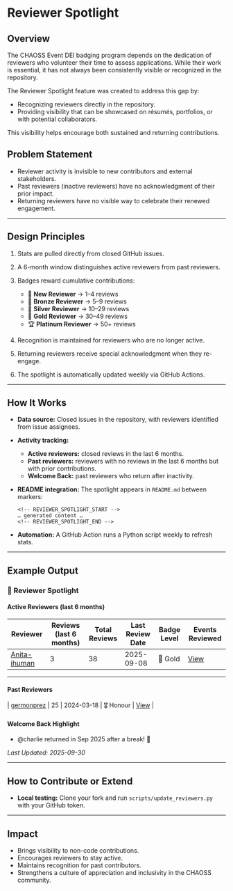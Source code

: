# Reviewer Spotlight

## Overview

The CHAOSS Event DEI badging program depends on the dedication of reviewers who volunteer their time to assess applications. While their work is essential, it has not always been consistently visible or recognized in the repository.

The Reviewer Spotlight feature was created to address this gap by:

* Recognizing reviewers directly in the repository.
* Providing visibility that can be showcased on résumés, portfolios, or with potential collaborators.

This visibility helps encourage both sustained and returning contributions.

## Problem Statement

* Reviewer activity is invisible to new contributors and external stakeholders.
* Past reviewers (inactive reviewers) have no acknowledgment of their prior impact.
* Returning reviewers have no visible way to celebrate their renewed engagement.

---

## Design Principles

1. Stats are pulled directly from closed GitHub issues.
2. A 6-month window distinguishes active reviewers from past reviewers.
3. Badges reward cumulative contributions:

   * 🌱 **New Reviewer** → 1–4 reviews
   * 🥉 **Bronze Reviewer** → 5–9 reviews
   * 🥈 **Silver Reviewer** → 10–29 reviews
   * 🥇 **Gold Reviewer** → 30–49 reviews
   * 🏆 **Platinum Reviewer** → 50+ reviews
4. Recognition is maintained for reviewers who are no longer active.
5. Returning reviewers receive special acknowledgment when they re-engage.
6. The spotlight is automatically updated weekly via GitHub Actions.

---

## How It Works

* **Data source:** Closed issues in the repository, with reviewers identified from issue assignees.
* **Activity tracking:**

  * **Active reviewers:** closed reviews in the last 6 months.
  * **Past reviewers:** reviewers with no reviews in the last 6 months but with prior contributions.
  * **Welcome Back:** past reviewers who return after inactivity.
* **README integration:** The spotlight appears in `README.md` between markers:

  ```
  <!-- REVIEWER_SPOTLIGHT_START -->  
  … generated content …  
  <!-- REVIEWER_SPOTLIGHT_END -->  
  ```
* **Automation:** A GitHub Action runs a Python script weekly to refresh stats.

---

## Example Output

### 🙌 Reviewer Spotlight

#### Active Reviewers (last 6 months)

| Reviewer | Reviews (last 6 months) | Total Reviews | Last Review Date | Badge Level | Events Reviewed |
|----------|----------------------|---------------|------------------|-------------------|--------|
| [Anita-ihuman](https://github.com/Anita-ihuman) | 3 | 38 | 2025-09-08 | 🥇 Gold | [View](https://github.com/badging/event-diversity-and-inclusion/issues?q=is:issue+assignee:Anita-ihuman+is:closed) |
---

#### Past Reviewers

| [germonprez](https://github.com/germonprez) | 25 | 2024-03-18 | 🎖️ Honour | [View](https://github.com/badging/event-diversity-and-inclusion/issues?q=is:issue+assignee:germonprez+is:closed) |

#### Welcome Back Highlight

* @charlie returned in Sep 2025 after a break! 🎉

*Last Updated: 2025-09-30*

---

## How to Contribute or Extend

* **Local testing:** Clone your fork and run `scripts/update_reviewers.py` with your GitHub token.


---

## Impact

* Brings visibility to non-code contributions.
* Encourages reviewers to stay active.
* Maintains recognition for past contributors.
* Strengthens a culture of appreciation and inclusivity in the CHAOSS community.
